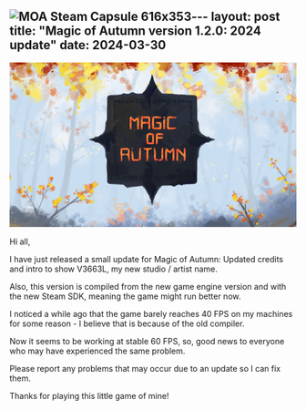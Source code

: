 ![MOA Steam Capsule 616x353](https://github.com/V3663L/v3663l.github.io/assets/23208874/3b695c10-20d1-4e18-980d-21968ff86780)---
layout: post
title: "Magic of Autumn version 1.2.0: 2024 update"
date: 2024-03-30
---

![](https://github.com/V3663L/v3663l.github.io/blob/main/images/MOA%20Steam%20Capsule%20616x353.png?raw=true)

Hi all,

I have just released a small update for Magic of Autumn: Updated credits and intro to show V3663L, my new studio / artist name.

Also, this version is compiled from the new game engine version and with the new Steam SDK, meaning the game might run better now.

I noticed a while ago that the game barely reaches 40 FPS on my machines for some reason - I believe that is because of the old compiler.

Now it seems to be working at stable 60 FPS, so, good news to everyone who may have experienced the same problem.

Please report any problems that may occur due to an update so I can fix them.

Thanks for playing this little game of mine!
